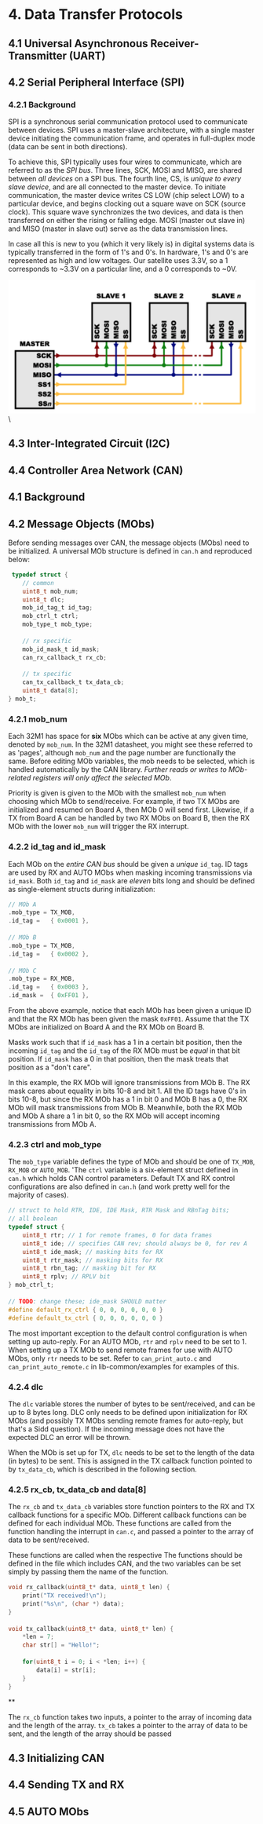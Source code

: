 # 4. Data Transfer Protocols

## 4.1 Universal Asynchronous Receiver-Transmitter \(UART\)

## 4.2 Serial Peripheral Interface \(SPI\)

### 4.2.1 Background
SPI is a synchronous serial communication protocol used to communicate between devices. SPI uses a master-slave architecture, with a single master device initiating the communication frame, and operates in full-duplex mode (data can be sent in both directions).

To achieve this, SPI typically uses four wires to communicate, which are referred to as the _SPI bus_. Three lines, SCK, MOSI and MISO, are shared between _all devices_ on a SPI bus. The fourth line, CS, is _unique to every slave device_, and are all connected to the master device. To initiate communication, the master device writes CS LOW (chip select LOW) to a particular device, and begins clocking out a square wave on SCK \(source clock\). This square wave synchronizes the two devices, and data is then transferred on either the rising or falling edge. MOSI \(master out slave in\) and MISO \(master in slave out\) serve as the data transmission lines.

In case all this is new to you \(which it very likely is\) in digital systems data is typically transferred in the form of 1's and 0's. In hardware, 1's and 0's are represented as high and low voltages. Our satellite uses 3.3V, so a 1 corresponds to ~3.3V on a particular line, and a 0 corresponds to ~0V.


![Diagram of a general SPI bus](./figures/spi_bus.png)\




## 4.3 Inter-Integrated Circuit \(I2C\)

## 4.4 Controller Area Network \(CAN\)

## 4.1 Background

## 4.2 Message Objects \(MObs\)
Before sending messages over CAN, the message objects (MObs) need to be initialized. A universal MOb structure is defined in `can.h` and reproduced below:

``` C
 typedef struct {
    // common
    uint8_t mob_num;
    uint8_t dlc;
    mob_id_tag_t id_tag;
    mob_ctrl_t ctrl;
    mob_type_t mob_type;

    // rx specific
    mob_id_mask_t id_mask;
    can_rx_callback_t rx_cb;

    // tx specific
    can_tx_callback_t tx_data_cb;
    uint8_t data[8];
} mob_t;
```


### 4.2.1 mob_num

Each 32M1 has space for **six** MObs which can be active at any given time, denoted by `mob_num`. In the 32M1 datasheet, you might see these referred to as 'pages', although `mob_num` and the page number are functionally the same. Before editing MOb variables, the mob needs to be selected, which is handled automatically by the CAN library. _Further reads or writes to MOb-related registers will only affect the selected MOb_. 

Priority is given is given to the MOb with the smallest `mob_num` when choosing which MOb to send/receive. For example, if two TX MObs are initialized and resumed on Board A, then MOb 0 will send first. Likewise, if a TX from Board A can be handled by two RX MObs on Board B, then the RX MOb with the lower `mob_num` will trigger the RX interrupt.

<!-- Check with Sidd that the above TX example is correct, and whether MOb 1 will send.-->

### 4.2.2 id_tag and id_mask

Each MOb on the _entire CAN bus_ should be given a _unique_ `id_tag`. ID tags are used by RX and AUTO MObs when masking incoming transmissions via `id_mask`. Both `id_tag` and `id_mask` are _eleven_ bits long and should be defined as single-element structs during initialization:

``` C
// MOb A
.mob_type = TX_MOB,
.id_tag =   { 0x0001 },

// MOb B
.mob_type = TX_MOB,
.id_tag =   { 0x0002 },

// MOb C
.mob_type = RX_MOB,
.id_tag =   { 0x0003 },
.id_mask =  { 0xFF01 },
```

From the above example, notice that each MOb has been given a unique ID and that the RX MOb has been given the mask `0xFF01`. Assume that the TX MObs are initialized on Board A and the RX MOb on Board B.

Masks work such that if `id_mask` has a 1 in a certain bit position, then the incoming `id_tag` and the `id_tag` of the RX MOb must be _equal_ in that bit position. If `id_mask` has a 0 in that position, then the mask treats that position as a "don't care".

In this example, the RX MOb will ignore transmissions from MOb B. The RX mask cares about equality in bits 10-8 and bit 1. All the ID tags have 0's in bits 10-8, but since the RX MOb has a 1 in bit 0 and MOb B has a 0, the RX MOb will mask transmissions from MOb B. Meanwhile, both the RX MOb and MOb A share a 1 in bit 0, so the RX MOb will accept incoming transmissions from MOb A.

### 4.2.3 ctrl and mob_type

The `mob_type` variable defines the type of MOb and should be one of `TX_MOB`, `RX_MOB` or `AUTO_MOB`. 'The `ctrl` variable is a six-element struct defined in `can.h` which holds CAN control parameters. Default TX and RX control configurations are also defined in `can.h` (and work pretty well for the majority of cases).

``` C
// struct to hold RTR, IDE, IDE Mask, RTR Mask and RBnTag bits;
// all boolean
typedef struct {
    uint8_t rtr; // 1 for remote frames, 0 for data frames
    uint8_t ide; // specifies CAN rev; should always be 0, for rev A
    uint8_t ide_mask; // masking bits for RX
    uint8_t rtr_mask; // masking bits for RX
    uint8_t rbn_tag; // masking bit for RX
    uint8_t rplv; // RPLV bit
} mob_ctrl_t;

// TODO: change these; ide_mask SHOULD matter
#define default_rx_ctrl { 0, 0, 0, 0, 0, 0 }
#define default_tx_ctrl { 0, 0, 0, 0, 0, 0 }
```

The most important exception to the default control configuration is when setting up auto-reply. For an AUTO MOb, `rtr` and `rplv` need to be set to 1. When setting up a TX MOb to send remote frames for use with AUTO MObs, only `rtr` needs to be set. Refer to `can_print_auto.c` and `can_print_auto_remote.c` in lib-common/examples for examples of this.

### 4.2.4 dlc

The `dlc` variable stores the number of bytes to be sent/received, and can be up to 8 bytes long. DLC only needs to be defined upon initialization for RX MObs (and possibly TX MObs sending remote frames for auto-reply, but that's a Sidd question). If the incoming message does not have the expected DLC an error will be thrown. <!--technically a warning, will test this-->

When the MOb is set up for TX, `dlc` needs to be set to the length of the data (in bytes) to be sent. This is assigned in the TX callback function pointed to by `tx_data_cb`, which is described in the following section.

### 4.2.5 rx_cb, tx_data_cb and data[8]

The `rx_cb` and `tx_data_cb` variables store function pointers to the RX and TX callback functions for a specific MOb. Different callback functions can be defined for each individual MOb. These functions are called from the function handling the interrupt in `can.c`, and passed a pointer to the array of data to be sent/received.

These functions are called when the respective The functions should be defined in the file which includes CAN, and the two variables can be set simply by passing them the name of the function.
``` C
void rx_callback(uint8_t* data, uint8_t len) {
    print("TX received!\n");
    print("%s\n", (char *) data);
}

void tx_callback(uint8_t* data, uint8_t* len) {
    *len = 7;
    char str[] = "Hello!";

    for(uint8_t i = 0; i < *len; i++) {
        data[i] = str[i];
    }
}
```
**

The `rx_cb` function takes two inputs, a pointer to the array of incoming data and the length of the array. `tx_cb` takes a pointer to the array of data to be sent, and the length of the array should be passed



## 4.3 Initializing CAN

## 4.4 Sending TX and RX

## 4.5 AUTO MObs
